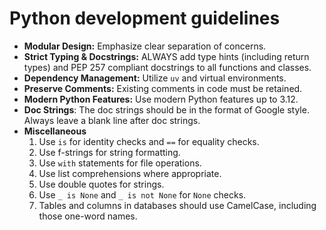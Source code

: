 # Python development guidelines

- **Modular Design:** Emphasize clear separation of concerns.
- **Strict Typing & Docstrings:** ALWAYS add type hints (including return types) and PEP 257 compliant docstrings to all functions and classes.
- **Dependency Management:** Utilize `uv` and virtual environments.
- **Preserve Comments:** Existing comments in code must be retained.
- **Modern Python Features:** Use modern Python features up to 3.12.
- **Doc Strings**: The doc strings should be in the format of Google style. Always leave a blank line after doc strings.
- **Miscellaneous**
    1. Use `is` for identity checks and `==` for equality checks.
    2. Use f-strings for string formatting.
    3. Use `with` statements for file operations.
    4. Use list comprehensions where appropriate.
    5. Use double quotes for strings.
    6. Use `_ is None` and `_ is not None` for `None` checks.
    7. Tables and columns in databases should use CamelCase, including those one-word names.
